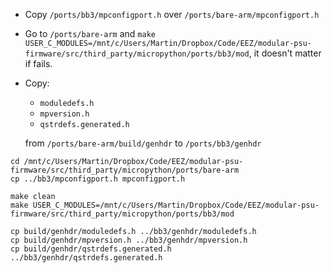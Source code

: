 - Copy `/ports/bb3/mpconfigport.h` over `/ports/bare-arm/mpconfigport.h`

- Go to `/ports/bare-arm` and `make USER_C_MODULES=/mnt/c/Users/Martin/Dropbox/Code/EEZ/modular-psu-firmware/src/third_party/micropython/ports/bb3/mod`, it doesn't matter if fails.

- Copy:

    - `moduledefs.h`
    - `mpversion.h`
    - `qstrdefs.generated.h` 
    
    from `/ports/bare-arm/build/genhdr` to `/ports/bb3/genhdr`


```
cd /mnt/c/Users/Martin/Dropbox/Code/EEZ/modular-psu-firmware/src/third_party/micropython/ports/bare-arm
cp ../bb3/mpconfigport.h mpconfigport.h

make clean
make USER_C_MODULES=/mnt/c/Users/Martin/Dropbox/Code/EEZ/modular-psu-firmware/src/third_party/micropython/ports/bb3/mod

cp build/genhdr/moduledefs.h ../bb3/genhdr/moduledefs.h
cp build/genhdr/mpversion.h ../bb3/genhdr/mpversion.h
cp build/genhdr/qstrdefs.generated.h ../bb3/genhdr/qstrdefs.generated.h
```
